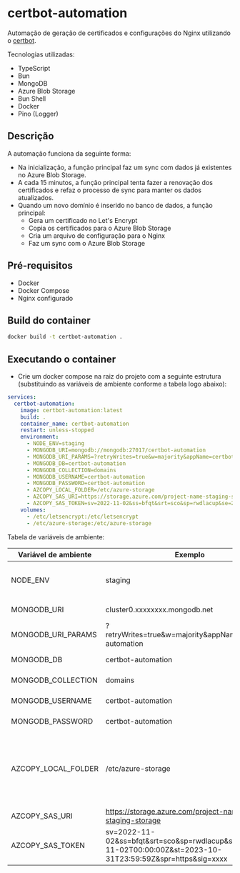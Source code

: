 # certbot-automation
Automação de geração de certificados e configurações do Nginx utilizando o [certbot](https://certbot.eff.org/).

Tecnologias utilizadas:
- TypeScript
- Bun
- MongoDB
- Azure Blob Storage
- Bun Shell
- Docker
- Pino (Logger)

## Descrição
A automação funciona da seguinte forma:
- Na inicialização, a função principal faz um sync com dados já existentes no Azure Blob Storage.
- A cada 15 minutos, a função principal tenta fazer a renovação dos certificados e refaz o processo de sync para manter os dados atualizados.
- Quando um novo domínio é inserido no banco de dados, a função principal:
  - Gera um certificado no Let's Encrypt
  - Copia os certificados para o Azure Blob Storage
  - Cria um arquivo de configuração para o Nginx
  - Faz um sync com o Azure Blob Storage

## Pré-requisitos
- Docker
- Docker Compose
- Nginx configurado

## Build do container

```sh
docker build -t certbot-automation .
```

## Executando o container

- Crie um docker compose na raiz do projeto com a seguinte estrutura (substituindo as variáveis de ambiente conforme a tabela logo abaixo):
```yaml
services:
  certbot-automation:
    image: certbot-automation:latest
    build: .
    container_name: certbot-automation
    restart: unless-stopped
    environment:
      - NODE_ENV=staging
      - MONGODB_URI=mongodb://mongodb:27017/certbot-automation
      - MONGODB_URI_PARAMS=?retryWrites=true&w=majority&appName=certbot-automation
      - MONGODB_DB=certbot-automation
      - MONGODB_COLLECTION=domains
      - MONGODB_USERNAME=certbot-automation
      - MONGODB_PASSWORD=certbot-automation
      - AZCOPY_LOCAL_FOLDER=/etc/azure-storage
      - AZCOPY_SAS_URI=https://storage.azure.com/project-name-staging-storage
      - AZCOPY_SAS_TOKEN=sv=2022-11-02&ss=bfqt&srt=sco&sp=rwdlacup&se=2023-11-02T00:00:00Z&st=2023-10-31T23:59:59Z&spr=https&sig=xxxx
    volumes:
      - /etc/letsencrypt:/etc/letsencrypt
      - /etc/azure-storage:/etc/azure-storage
```

Tabela de variáveis de ambiente:

| Variável de ambiente | Exemplo | Descrição |
| --- | --- | --- |
| NODE_ENV | staging | Valores: development, staging, production |
| MONGODB_URI | cluster0.xxxxxxxx.mongodb.net | URI base do MongoDB |
| MONGODB_URI_PARAMS | ?retryWrites=true&w=majority&appName=certbot-automation | Parâmetros do MongoDB (Opcional) |
| MONGODB_DB | certbot-automation | Nome do banco |
| MONGODB_COLLECTION | domains | Nome da collection |
| MONGODB_USERNAME | certbot-automation | Nome do usuário |
| MONGODB_PASSWORD | certbot-automation | Senha do usuário |
| AZCOPY_LOCAL_FOLDER | /etc/azure-storage | Caminho local do Azure Blob Storage, onde serão salvos os arquivos de configuração |
| AZCOPY_SAS_URI | https://storage.azure.com/project-name-staging-storage| URI do Azure Blob Storage |
| AZCOPY_SAS_TOKEN | sv=2022-11-02&ss=bfqt&srt=sco&sp=rwdlacup&se=2023-11-02T00:00:00Z&st=2023-10-31T23:59:59Z&spr=https&sig=xxxx| SAS token do Azure Blob Storage |